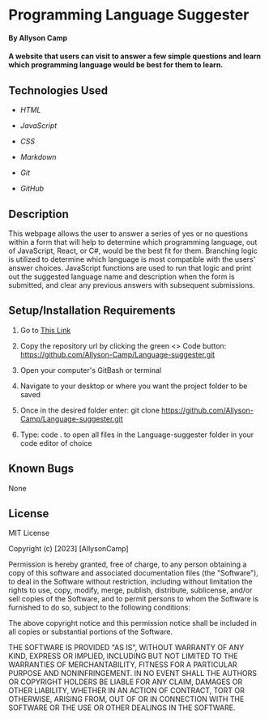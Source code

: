 # Programming Language Suggester

#### By Allyson Camp

#### A website that users can visit to answer a few simple questions and learn which programming language would be best for them to learn.

## Technologies Used

-   _HTML_

- _JavaScript_

-   _CSS_

-   _Markdown_

-   _Git_

-   _GitHub_

## Description

This webpage allows the user to answer a series of yes or no questions within a form that will help to determine which programming language, out of JavaScript, React, or C#, would be the best fit for them. Branching logic is utilized to determine which language is most compatible with the users' answer choices. JavaScript functions are used to run that logic and print out the suggested language name and description when the form is submitted, and clear any previous answers with subsequent submissions.

## Setup/Installation Requirements

1. Go to [This Link](https://github.com/Allyson-Camp/Language-suggester)

2. Copy the repository url by clicking the green <> Code button: https://github.com/Allyson-Camp/Language-suggester.git

3. Open your computer's GitBash or terminal

4. Navigate to your desktop or where you want the project folder to be saved

5. Once in the desired folder enter: git clone https://github.com/Allyson-Camp/Language-suggester.git

6. Type: code . to open all files in the Language-suggester folder in your code editor of choice 

## Known Bugs

None

## License

MIT License

Copyright (c) [2023] [AllysonCamp]

Permission is hereby granted, free of charge, to any person obtaining a copy
of this software and associated documentation files (the "Software"), to deal
in the Software without restriction, including without limitation the rights
to use, copy, modify, merge, publish, distribute, sublicense, and/or sell
copies of the Software, and to permit persons to whom the Software is
furnished to do so, subject to the following conditions:

The above copyright notice and this permission notice shall be included in all
copies or substantial portions of the Software.

THE SOFTWARE IS PROVIDED "AS IS", WITHOUT WARRANTY OF ANY KIND, EXPRESS OR
IMPLIED, INCLUDING BUT NOT LIMITED TO THE WARRANTIES OF MERCHANTABILITY,
FITNESS FOR A PARTICULAR PURPOSE AND NONINFRINGEMENT. IN NO EVENT SHALL THE
AUTHORS OR COPYRIGHT HOLDERS BE LIABLE FOR ANY CLAIM, DAMAGES OR OTHER
LIABILITY, WHETHER IN AN ACTION OF CONTRACT, TORT OR OTHERWISE, ARISING FROM,
OUT OF OR IN CONNECTION WITH THE SOFTWARE OR THE USE OR OTHER DEALINGS IN THE
SOFTWARE.